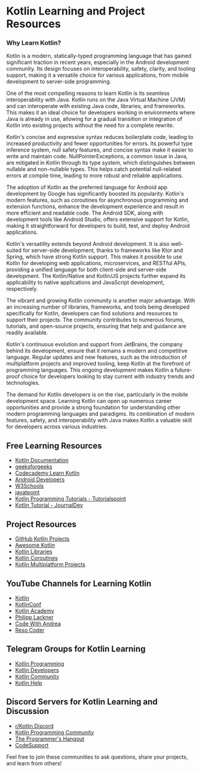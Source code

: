 # Kotlin Learning and Project Resources

### Why Learn Kotlin?

Kotlin is a modern, statically-typed programming language that has gained significant traction in recent years, especially in the Android development community. Its design focuses on interoperability, safety, clarity, and tooling support, making it a versatile choice for various applications, from mobile development to server-side programming.

One of the most compelling reasons to learn Kotlin is its seamless interoperability with Java. Kotlin runs on the Java Virtual Machine (JVM) and can interoperate with existing Java code, libraries, and frameworks. This makes it an ideal choice for developers working in environments where Java is already in use, allowing for a gradual transition or integration of Kotlin into existing projects without the need for a complete rewrite.

Kotlin's concise and expressive syntax reduces boilerplate code, leading to increased productivity and fewer opportunities for errors. Its powerful type inference system, null safety features, and concise syntax make it easier to write and maintain code. NullPointerExceptions, a common issue in Java, are mitigated in Kotlin through its type system, which distinguishes between nullable and non-nullable types. This helps catch potential null-related errors at compile time, leading to more robust and reliable applications.

The adoption of Kotlin as the preferred language for Android app development by Google has significantly boosted its popularity. Kotlin's modern features, such as coroutines for asynchronous programming and extension functions, enhance the development experience and result in more efficient and readable code. The Android SDK, along with development tools like Android Studio, offers extensive support for Kotlin, making it straightforward for developers to build, test, and deploy Android applications.

Kotlin's versatility extends beyond Android development. It is also well-suited for server-side development, thanks to frameworks like Ktor and Spring, which have strong Kotlin support. This makes it possible to use Kotlin for developing web applications, microservices, and RESTful APIs, providing a unified language for both client-side and server-side development. The Kotlin/Native and Kotlin/JS projects further expand its applicability to native applications and JavaScript development, respectively.

The vibrant and growing Kotlin community is another major advantage. With an increasing number of libraries, frameworks, and tools being developed specifically for Kotlin, developers can find solutions and resources to support their projects. The community contributes to numerous forums, tutorials, and open-source projects, ensuring that help and guidance are readily available.

Kotlin's continuous evolution and support from JetBrains, the company behind its development, ensure that it remains a modern and competitive language. Regular updates and new features, such as the introduction of multiplatform projects and improved tooling, keep Kotlin at the forefront of programming languages. This ongoing development makes Kotlin a future-proof choice for developers looking to stay current with industry trends and technologies.

The demand for Kotlin developers is on the rise, particularly in the mobile development space. Learning Kotlin can open up numerous career opportunities and provide a strong foundation for understanding other modern programming languages and paradigms. Its combination of modern features, safety, and interoperability with Java makes Kotlin a valuable skill for developers across various industries.

## Free Learning Resources
- [Kotlin Documentation](https://kotlinlang.org/docs/home.html)
- [geeksforgeeks](https://www.geeksforgeeks.org/kotlin-programming-language/)
- [Codecademy Learn Kotlin](https://www.codecademy.com/learn/learn-kotlin)
- [Android Developers](https://developer.android.com/kotlin)
- [W3Schools](https://www.w3schools.com/KOTLIN/index.php)
- [javatpoint](https://www.javatpoint.com/kotlin-tutorial)
- [Kotlin Programming Tutorials - Tutorialspoint](https://www.tutorialspoint.com/kotlin/index.htm)
- [Kotlin Tutorial - JournalDev](https://www.journaldev.com/kotlin)

## Project Resources
- [GitHub Kotlin Projects](https://github.com/topics/kotlin)
- [Awesome Kotlin](https://github.com/KotlinBy/awesome-kotlin)
- [Kotlin Libraries](https://kotlinlang.org/docs/awesome.html)
- [Kotlin Coroutines](https://github.com/Kotlin/kotlinx.coroutines)
- [Kotlin Multiplatform Projects](https://kotlinlang.org/docs/reference/mpp-overview.html)

## YouTube Channels for Learning Kotlin
- [Kotlin](https://www.youtube.com/channel/UCP7jMXSY2xbc3KCAE0MHQ-A)
- [KotlinConf](https://www.youtube.com/channel/UCP7jMXSY2xbc3KCAE0MHQ-A)
- [Kotlin Academy](https://www.youtube.com/channel/UC_Fh8kvtkVPkeihBs42jGcA)
- [Philipp Lackner](https://www.youtube.com/channel/UCKNTZMRHPLXfqlbdOI7mCkg)
- [Code With Andrea](https://www.youtube.com/channel/UC9Yu3JcD7gJvMgY_WlhDpgQ)
- [Reso Coder](https://www.youtube.com/channel/UCSIvrn68cUk8CS8MbtBmBkA)

## Telegram Groups for Kotlin Learning
- [Kotlin Programming](https://t.me/kotlinprogramming)
- [Kotlin Developers](https://t.me/kotlin_dev)
- [Kotlin Community](https://t.me/kotlinlang)
- [Kotlin Help](https://t.me/kotlinhelp)

## Discord Servers for Kotlin Learning and Discussion
- [r/Kotlin Discord](https://discord.gg/kotlin)
- [Kotlin Programming Community](https://discord.gg/A8gP2Tb)
- [The Programmer's Hangout](https://discord.gg/programming)
- [CodeSupport](https://discord.gg/CodeSupport)

Feel free to join these communities to ask questions, share your projects, and learn from others!
